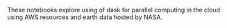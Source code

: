 These notebooks explore using of dask for parallel computing in the cloud using AWS resources and earth data hosted by NASA.
